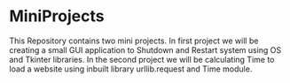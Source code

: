 # MiniProjects
This Repository contains two mini projects.
In first project we will be creating a small GUI application to Shutdown and Restart system using OS and Tkinter libraries.
In the second project we will be calculating Time to load a website using inbuilt library urllib.request and Time module.
